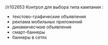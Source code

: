 //r102653
Контрол для выбора типа кампании :        

- текстово-графические объявления
- реклама мобильных приложений
- динамичесчкие объявления
- смарт-баннеры
- баннеры в сетях

